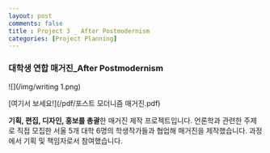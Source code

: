 ```yaml
---
layout: post
comments: false
title : Project 3 _ After Postmodernism
categories: [Project Planning]
---
```


### 대학생 연합 매거진_After Postmodernism

![](/img/writing 1.png)

[여기서 보세요!](/pdf/포스트 모더니즘 매거진.pdf)

**기획, 편집, 디자인, 홍보를 총괄**한 매거진 제작 프로젝트입니다.
언론학과 관련한 주제로 직접 모집한 서울 5개 대학 6명의 학생작가들과 협업해 매거진을 제작했습니다. 과정에서 기획 및 책임자로서 참여했습니다.
